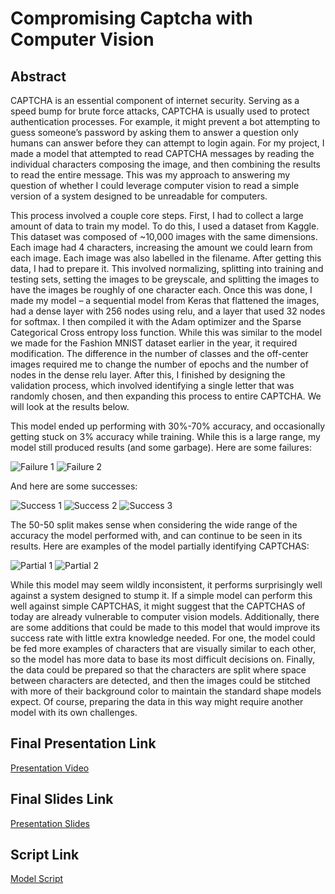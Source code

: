 # Compromising Captcha with Computer Vision

## Abstract

CAPTCHA is an essential component of internet security. Serving as a speed bump for brute force attacks, CAPTCHA is usually used to protect authentication processes. For example, it might prevent a bot attempting to guess someone’s password by asking them to answer a question only humans can answer before they can attempt to login again. For my project, I made a model that attempted to read CAPTCHA messages by reading the individual characters composing the image, and then combining the results to read the entire message. This was my approach to answering my question of whether I could leverage computer vision to read a simple version of a system designed to be unreadable for computers.

This process involved a couple core steps. First, I had to collect a large amount of data to train my model. To do this, I used a dataset from Kaggle. This dataset was composed of ~10,000 images with the same dimensions. Each image had 4 characters, increasing the amount we could learn from each image. Each image was also labelled in the filename. After getting this data, I had to prepare it. This involved normalizing, splitting into training and testing sets, setting the images to be greyscale, and splitting the images to have the images be roughly of one character each. Once this was done, I made my model – a sequential model from Keras that flattened the images, had a dense layer with 256 nodes using relu, and a layer that used 32 nodes for softmax. I then compiled it with the Adam optimizer and the Sparse Categorical Cross entropy loss function. While this was similar to the model we made for the Fashion MNIST dataset earlier in the year, it required modification. The difference in the number of classes and the off-center images required me to change the number of epochs and the number of nodes in the dense relu layer. After this, I finished by designing the validation process, which involved identifying a single letter that was randomly chosen, and then expanding this process to entire CAPTCHA. We will look at the results below.

This model ended up performing with 30%-70% accuracy, and occasionally getting stuck on 3% accuracy while training. While this is a large range, my model still produced results (and some garbage). Here are some failures:

![Failure 1](https://raw.githubusercontent.com/pasolano/appml/main/data/final-project/failed-classification.PNG)
![Failure 2](https://raw.githubusercontent.com/pasolano/appml/main/data/final-project/failed-2.PNG)

And here are some successes:

![Success 1](https://raw.githubusercontent.com/pasolano/appml/main/data/final-project/correct.PNG)
![Success 2](https://raw.githubusercontent.com/pasolano/appml/main/data/final-project/correct-2.PNG)
![Success 3](https://raw.githubusercontent.com/pasolano/appml/main/data/final-project/correct-3.PNG)

The 50-50 split makes sense when considering the wide range of the accuracy the model performed with, and can continue to be seen in its results. Here are examples of the model partially identifying CAPTCHAS:

![Partial 1](https://raw.githubusercontent.com/pasolano/appml/main/data/final-project/full-text-semi.PNG)
![Partial 2](https://raw.githubusercontent.com/pasolano/appml/main/data/final-project/full-text-semi-2.PNG)

While this model may seem wildly inconsistent, it performs surprisingly well against a system designed to stump it. If a simple model can perform this well against simple CAPTCHAS, it might suggest that the CAPTCHAS of today are already vulnerable to computer vision models. Additionally, there are some additions that could be made to this model that would improve its success rate with little extra knowledge needed. For one, the model could be fed more examples of characters that are visually similar to each other, so the model has more data to base its most difficult decisions on. Finally, the data could be prepared so that the characters are split where space between characters are detected, and then the images could be stitched with more of their background color to maintain the standard shape models expect. Of course, preparing the data in this way might require another model with its own challenges.

## Final Presentation Link

[Presentation Video](https://drive.google.com/file/d/16uy4PyMXPKcwjxL9a8sO1pRDlqhUJzeG/view?usp=sharing)

## Final Slides Link

[Presentation Slides](https://docs.google.com/presentation/d/1vOmETxY3S1nfvUbDv-W2HXUUYfLDZoVyAAm6itk7ZZ8/edit?usp=sharing)

## Script Link

[Model Script](https://github.com/pasolano/appml/blob/main/scripts/final-project/captcha_decode.py)
